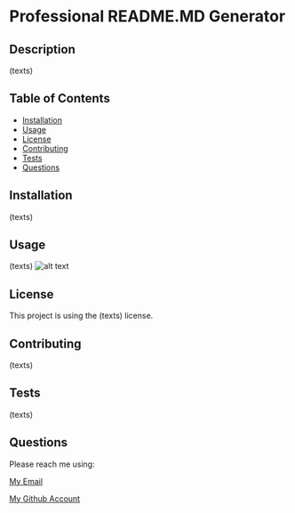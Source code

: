 # Professional README.MD Generator

## Description

(texts)

## Table of Contents

* [Installation](#installation)
* [Usage](#usage)
* [License](#license)
* [Contributing](#contributing)
* [Tests](#tests)
* [Questions](#questions)

## Installation

(texts)

## Usage 

(texts)
![alt text](assets/images/screenshot.png)

## License

This project is using the (texts) license.

## Contributing

(texts)

## Tests

(texts)

## Questions

Please reach me using:

<a href = "mailto:khanhlam1990@yahoo.com"> My Email </a>

[My Github Account](https://github.com/khanhlam90)